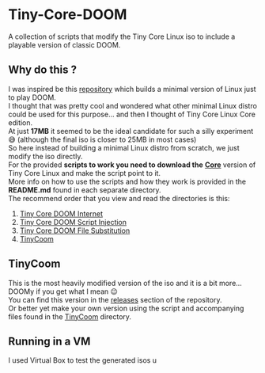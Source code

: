 # Tiny-Core-DOOM

A collection of scripts that modify the Tiny Core Linux iso to include a playable version of classic DOOM.

## Why do this ?

I was inspired be this [repository](https://github.com/shadlyd15/DoomLinux) which builds a minimal version of Linux just to play DOOM.  
I thought that was pretty cool and wondered what other minimal Linux distro could be used for this purpose... and then I thought of Tiny Core Linux Core edition.  
At just **17MB** it seemed to be the ideal candidate for such a silly experiment :sweat_smile: (although the final iso is closer to 25MB in most cases)  
So here instead of building a minimal Linux distro from scratch, we just modify the iso directly.  
For the provided **scripts to work you need to download the** [**Core**](http://www.tinycorelinux.net/16.x/x86/release/Core-current.iso) version of Tiny Core Linux and make the script point to it.  
More info on how to use the scripts and how they work is provided in the **README.md** found in each separate directory.  
The recommend order that you view and read the directories is this:  

1. [Tiny Core DOOM Internet](https://github.com/Mr-Watch/Tiny-Core-DOOM/tree/main/Tiny%20Core%20DOOM%20Internet)
2. [Tiny Core DOOM Script Injection](https://github.com/Mr-Watch/Tiny-Core-DOOM/tree/main/Tiny%20Core%20DOOM%20Script%20Injection)
3. [Tiny Core DOOM File Substitution](https://github.com/Mr-Watch/Tiny-Core-DOOM/tree/main/Tiny%20Core%20DOOM%20File%20Substitution)
4. [TinyCoom](https://github.com/Mr-Watch/Tiny-Core-DOOM/tree/main/TinyCoom)

## TinyCoom

This is the most heavily modified version of the iso and it is a bit more... DOOMy if you get what I mean :wink:  
You can find this version in the [releases](https://github.com/Mr-Watch/Tiny-Core-DOOM/releases/tag/Initial-Release) section of the repository.  
Or better yet make your own version using the script and accompanying files found in the [TinyCoom](https://github.com/Mr-Watch/Tiny-Core-DOOM/tree/main/TinyCoom) directory.

## Running in a VM

I used Virtual Box to test the generated isos u